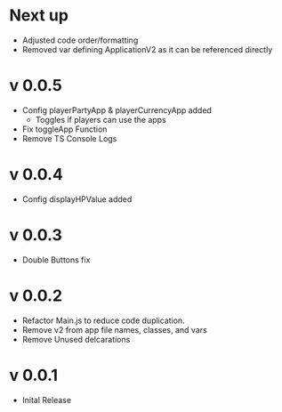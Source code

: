 # Next up

- Adjusted code order/formatting
- Removed var defining ApplicationV2 as it can be referenced directly

# v 0.0.5

- Config playerPartyApp & playerCurrencyApp added
  - Toggles if players can use the apps
- Fix toggleApp Function
- Remove TS Console Logs

# v 0.0.4

- Config displayHPValue added

# v 0.0.3

- Double Buttons fix

# v 0.0.2

- Refactor Main.js to reduce code duplication.
- Remove v2 from app file names, classes, and vars
- Remove Unused delcarations

# v 0.0.1

- Inital Release